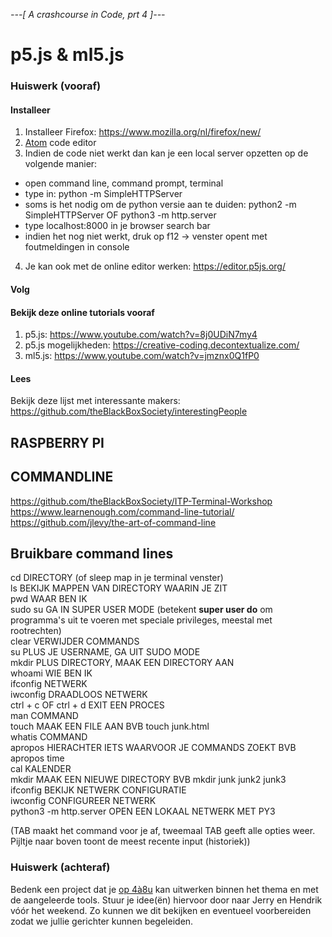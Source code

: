 *---[ A crashcourse in Code, prt 4 ]---*
# p5.js & ml5.js
### Huiswerk (vooraf)
#### Installeer
1. Installeer Firefox: https://www.mozilla.org/nl/firefox/new/
2. [Atom](https://atom.io/) code editor
3. Indien de code niet werkt dan kan je een local server opzetten op de volgende manier:
  - open command line, command prompt, terminal
  - type in: python -m SimpleHTTPServer
  - soms is het nodig om de python versie aan te duiden: python2 -m SimpleHTTPServer OF python3 -m http.server
  - type localhost:8000 in je browser search bar
  - indien het nog niet werkt, druk op f12 -> venster opent met foutmeldingen in console
 4. Je kan ook met de online editor werken: https://editor.p5js.org/

#### Volg

#### Bekijk deze online tutorials vooraf
1. p5.js: https://www.youtube.com/watch?v=8j0UDiN7my4
2. p5.js mogelijkheden: https://creative-coding.decontextualize.com/
3. ml5.js: https://www.youtube.com/watch?v=jmznx0Q1fP0

#### Lees
Bekijk deze lijst met interessante makers: https://github.com/theBlackBoxSociety/interestingPeople

## RASPBERRY PI

## COMMANDLINE
https://github.com/theBlackBoxSociety/ITP-Terminal-Workshop
https://www.learnenough.com/command-line-tutorial/
https://github.com/jlevy/the-art-of-command-line


## Bruikbare command lines
cd DIRECTORY (of sleep map in je terminal venster) <br />
ls BEKIJK MAPPEN VAN DIRECTORY WAARIN JE ZIT <br />
pwd WAAR BEN IK <br />
sudo su GA IN SUPER USER MODE (betekent <b>super user do</b> om programma's uit te voeren met speciale privileges, meestal met rootrechten) <br />
clear VERWIJDER COMMANDS<br>
su PLUS JE USERNAME, GA UIT SUDO MODE <br />
mkdir PLUS DIRECTORY, MAAK EEN DIRECTORY AAN <br />
whoami WIE BEN IK <br />
ifconfig NETWERK <br />
iwconfig DRAADLOOS NETWERK <br />
ctrl + c OF ctrl + d EXIT EEN PROCES <br />
man COMMAND<br />
touch MAAK EEN FILE AAN BVB touch junk.html<br />
whatis COMMAND<br />
apropos HIERACHTER IETS WAARVOOR JE COMMANDS ZOEKT BVB apropos time<br />
cal KALENDER<br />
mkdir MAAK EEN NIEUWE DIRECTORY BVB mkdir junk junk2 junk3<br />
ifconfig BEKIJK NETWERK CONFIGURATIE <br />
iwconfig CONFIGUREER NETWERK <br />
python3 -m http.server OPEN EEN LOKAAL NETWERK MET PY3<br>

(TAB maakt het command voor je af, tweemaal TAB geeft alle opties weer. Pijltje naar boven toont de meest recente input (historiek))

### Huiswerk (achteraf)
Bedenk een project dat je [op 4à8u](http://fffff.at/speed-project/) kan uitwerken binnen het thema en met de aangeleerde tools.
Stuur je idee(ën) hiervoor door naar Jerry en Hendrik vóór het weekend. Zo kunnen we dit bekijken en eventueel voorbereiden zodat we jullie gerichter kunnen begeleiden.
